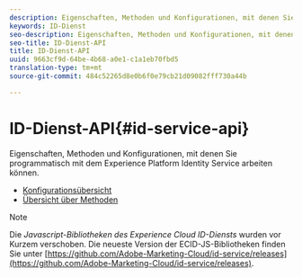 ```yaml
---
description: Eigenschaften, Methoden und Konfigurationen, mit denen Sie programmatisch mit dem Experience Platform Identity Service arbeiten können.
keywords: ID-Dienst
seo-description: Eigenschaften, Methoden und Konfigurationen, mit denen Sie programmatisch mit dem Experience Platform Identity Service arbeiten können.
seo-title: ID-Dienst-API
title: ID-Dienst-API
uuid: 9663cf9d-64be-4b68-a0e1-c1a1eb70fbd5
translation-type: tm+mt
source-git-commit: 484c52265d8e0b6f0e79cb21d09082fff730a44b

---
```



# ID-Dienst-API{#id-service-api}

Eigenschaften, Methoden und Konfigurationen, mit denen Sie programmatisch mit dem Experience Platform Identity Service arbeiten können.

* [Konfigurationsübersicht](function-vars/function-vars.md)
* [Übersicht über Methoden](get-set/get-set.md)

>[!NOTE]
>
>Die *Javascript-Bibliotheken des Experience Cloud ID-Diensts* wurden vor Kurzem verschoben. Die neueste Version der ECID-JS-Bibliotheken finden Sie unter [https://github.com/Adobe-Marketing-Cloud/id-service/releases](https://github.com/Adobe-Marketing-Cloud/id-service/releases).

